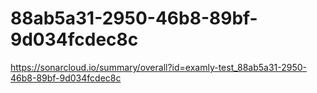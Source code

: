 # 88ab5a31-2950-46b8-89bf-9d034fcdec8c
https://sonarcloud.io/summary/overall?id=examly-test_88ab5a31-2950-46b8-89bf-9d034fcdec8c
